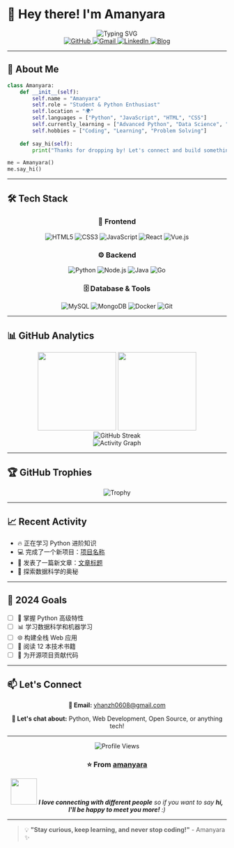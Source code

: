# 👋 Hey there! I'm Amanyara

<div align="center">
  <img src="https://readme-typing-svg.herokuapp.com?font=Fira+Code&weight=500&size=28&pause=1000&color=36BCF7&center=true&vCenter=true&width=500&lines=Python+Student+%F0%9F%90%8D;Always+Learning+%F0%9F%93%9A;Code+Enthusiast+%E2%9C%A8" alt="Typing SVG" />
</div>

<div align="center">
  <a href="https://github.com/amanyara">
    <img src="https://img.shields.io/badge/GitHub-100000?style=for-the-badge&logo=github&logoColor=white" alt="GitHub"/>
  </a>
  <a href="mailto:yhanzh0608@gmail.com">
    <img src="https://img.shields.io/badge/Gmail-D14836?style=for-the-badge&logo=gmail&logoColor=white" alt="Gmail"/>
  </a>
  <a href="https://你的领英主页链接">
    <img src="https://img.shields.io/badge/LinkedIn-0077B5?style=for-the-badge&logo=linkedin&logoColor=white" alt="LinkedIn"/>
  </a>
  <a href="https://你的博客或网站链接">
    <img src="https://img.shields.io/badge/Blog-FF5722?style=for-the-badge&logo=hashnode&logoColor=white" alt="Blog"/>
  </a>
</div>

---

## 🚀 About Me

```python
class Amanyara:
    def __init__(self):
        self.name = "Amanyara"
        self.role = "Student & Python Enthusiast"
        self.location = "🌍"
        self.languages = ["Python", "JavaScript", "HTML", "CSS"]
        self.currently_learning = ["Advanced Python", "Data Science", "Web Development"]
        self.hobbies = ["Coding", "Learning", "Problem Solving"]
        
    def say_hi(self):
        print("Thanks for dropping by! Let's connect and build something amazing together!")

me = Amanyara()
me.say_hi()
```

---

## 🛠️ Tech Stack

<div align="center">

### 🎨 Frontend
![HTML5](https://img.shields.io/badge/HTML5-E34F26?style=for-the-badge&logo=html5&logoColor=white)
![CSS3](https://img.shields.io/badge/CSS3-1572B6?style=for-the-badge&logo=css3&logoColor=white)
![JavaScript](https://img.shields.io/badge/JavaScript-F7DF1E?style=for-the-badge&logo=javascript&logoColor=black)
![React](https://img.shields.io/badge/React-20232A?style=for-the-badge&logo=react&logoColor=61DAFB)
![Vue.js](https://img.shields.io/badge/Vue.js-35495E?style=for-the-badge&logo=vue.js&logoColor=4FC08D)

### ⚙️ Backend
![Python](https://img.shields.io/badge/Python-3776AB?style=for-the-badge&logo=python&logoColor=white)
![Node.js](https://img.shields.io/badge/Node.js-43853D?style=for-the-badge&logo=node.js&logoColor=white)
![Java](https://img.shields.io/badge/Java-ED8B00?style=for-the-badge&logo=java&logoColor=white)
![Go](https://img.shields.io/badge/Go-00ADD8?style=for-the-badge&logo=go&logoColor=white)

### 🗄️ Database & Tools
![MySQL](https://img.shields.io/badge/MySQL-00000F?style=for-the-badge&logo=mysql&logoColor=white)
![MongoDB](https://img.shields.io/badge/MongoDB-4EA94B?style=for-the-badge&logo=mongodb&logoColor=white)
![Docker](https://img.shields.io/badge/Docker-2496ED?style=for-the-badge&logo=docker&logoColor=white)
![Git](https://img.shields.io/badge/Git-F05032?style=for-the-badge&logo=git&logoColor=white)

</div>

---

## 📊 GitHub Analytics

<div align="center">
  <img height="180em" src="https://github-readme-stats.vercel.app/api?username=amanyara&show_icons=true&theme=tokyonight&include_all_commits=true&count_private=true"/>
  <img height="180em" src="https://github-readme-stats.vercel.app/api/top-langs/?username=amanyara&layout=compact&langs_count=8&theme=tokyonight"/>
</div>

<div align="center">
  <img src="https://github-readme-streak-stats.herokuapp.com/?user=amanyara&theme=tokyonight" alt="GitHub Streak"/>
</div>

<div align="center">
  <img src="https://github-readme-activity-graph.vercel.app/graph?username=amanyara&theme=tokyo-night&hide_border=true&area=true" alt="Activity Graph"/>
</div>

---

## 🏆 GitHub Trophies

<div align="center">
  <img src="https://github-profile-trophy.vercel.app/?username=amanyara&theme=tokyonight&no-frame=true&row=1&column=7" alt="Trophy"/>
</div>

---

## 📈 Recent Activity

<!--START_SECTION:activity-->
* 🔥 正在学习 Python 进阶知识
* 💻 完成了一个新项目：[项目名称](项目链接)
* 📝 发表了一篇新文章：[文章标题](文章链接)
* 🚀 探索数据科学的奥秘
<!--END_SECTION:activity-->

---

## 🎯 2024 Goals

- [ ] 🐍 掌握 Python 高级特性
- [ ] 📊 学习数据科学和机器学习
- [ ] 🌐 构建全栈 Web 应用
- [ ] 📖 阅读 12 本技术书籍
- [ ] 🤝 为开源项目贡献代码

---

## 📫 Let's Connect

<div align="center">
  
  **📧 Email:** yhanzh0608@gmail.com
  
  **💬 Let's chat about:** Python, Web Development, Open Source, or anything tech!
  
</div>

---

<div align="center">
  <img src="https://komarev.com/ghpvc/?username=amanyara&label=Profile%20views&color=0e75b6&style=flat" alt="Profile Views" />
  
  ### ⭐️ From [amanyara](https://github.com/amanyara)
  
  <img src="https://media.giphy.com/media/LnQjpWaON8nhr21vNW/giphy.gif" width="60"> <em><b>I love connecting with different people</b> so if you want to say <b>hi, I'll be happy to meet you more!</b> :)</em>
</div>

---

> 💡 **"Stay curious, keep learning, and never stop coding!"** - Amanyara ✨